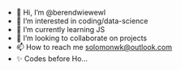 - 👋 Hi, I’m @berendwiewewl
- 👀 I’m interested in coding/data-science
- 🌱 I’m currently learning JS
- 💞️ I’m looking to collaborate on projects
- 📫 How to reach me solomonwk@outlook.com
- ✨ Codes before Ho...

<!---
berendwiewel/berendwiewel is a ✨ special ✨ repository because its `README.md` (this file) appears on your GitHub profile.
You can click the Preview link to take a look at your changes.
--->
